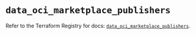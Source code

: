 # `data_oci_marketplace_publishers`

Refer to the Terraform Registry for docs: [`data_oci_marketplace_publishers`](https://registry.terraform.io/providers/hashicorp/oci/7.19.0/docs/data-sources/marketplace_publishers).
